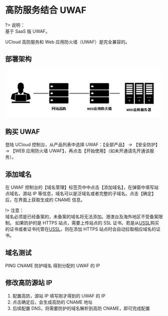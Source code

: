 # 高防服务结合 UWAF

?> 说明：  
基于 SaaS 版 UWAF。

UCloud 高防服务和 Web 应用防火墙（UWAF）是完全兼容的。

## 部署架构

![](/images/ddos_with_uwaf-show_arch.jpeg)

## 购买 UWAF

登陆 UCloud 控制台，从产品列表中选择 UWAF：【全部产品】 -> 【安全防护】 -> 【WEB 应用防火墙 UWAF】，再点击【开始使用】（如未开通请先开通该服务）。

## 添加域名

在 UWAF 控制台的【域名管理】标签页中中点击【添加域名】，在弹窗中填写站点域名，源站 IP 等信息，域名可以是泛域名或者完整的子域名。点击【确定】后，在界面上获取生成的 CNAME 信息。

!> 注意：  
域名必须是已经备案的，未备案的域名将无法添加。港澳台及海外地区不受备案限制。
如果防护的是 HTTPS 站点，需要上传站点的 SSL 证书。若是从[USSL](/ussl/operate/buy)购买的证书或者证书托管在[USSL](/ussl/operate/upload)，则在添加 HTTPS 站点时会自动拉取相应域名的证书。

## 域名测试

PING CNAME 防护域名 得到分配的 UWAF 的 IP

## 修改高防源站 IP

1. 配置高防，源站 IP 填写刚才得到的 UWAF 的 IP
2. 点击确定后，会生成高防的 CNAME 地址
3. 后续配置 DNS，将需要防护的域名解析到高防 CNAME，即可完成配置
